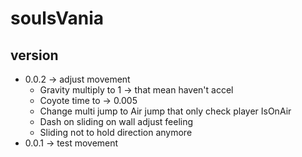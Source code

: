# soulsVania

## version 
* 0.0.2 -> adjust movement
    * Gravity multiply to 1 -> that mean haven't accel
    * Coyote time to -> 0.005
    * Change multi jump to Air jump that only check player IsOnAir
    * Dash on sliding on wall adjust feeling
    * Sliding not to hold direction anymore
* 0.0.1 -> test movement